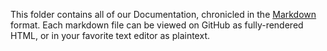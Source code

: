 This folder contains all of our Documentation, chronicled in the
[Markdown](https://www.markdownguide.org/getting-started/) format. Each markdown file
can be viewed on GitHub as fully-rendered HTML, or in your favorite
text editor as plaintext.